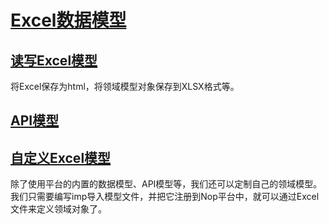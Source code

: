 # [Excel数据模型](excel-model.md)

## [读写Excel模型](excel-xlsx.md)

将Excel保存为html，将领域模型对象保存到XLSX格式等。

## [API模型](api-model.md)

## [自定义Excel模型](custom-model.md)

除了使用平台的内置的数据模型、API模型等，我们还可以定制自己的领域模型。我们只需要编写imp导入模型文件，并把它注册到Nop平台中，就可以通过Excel文件来定义领域对象了。
